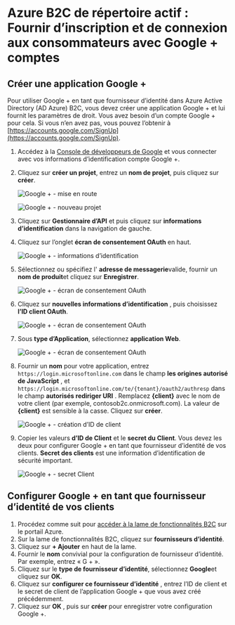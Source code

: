 <properties
    pageTitle="Azure B2C de répertoire actif : Google + configuration | Microsoft Azure"
    description="Fournir d’inscription et de connexion aux clients avec les comptes Google + dans les applications qui sont sécurisées par Azure Active Directory B2C."
    services="active-directory-b2c"
    documentationCenter=""
    authors="swkrish"
    manager="mbaldwin"
    editor="bryanla"/>

<tags
    ms.service="active-directory-b2c"
    ms.workload="identity"
    ms.tgt_pltfrm="na"
    ms.devlang="na"
    ms.topic="article"
    ms.date="07/24/2016"
    ms.author="swkrish"/>

# <a name="azure-active-directory-b2c-provide-sign-up-and-sign-in-to-consumers-with-google-accounts"></a>Azure B2C de répertoire actif : Fournir d’inscription et de connexion aux consommateurs avec Google + comptes

## <a name="create-a-google-application"></a>Créer une application Google +

Pour utiliser Google + en tant que fournisseur d’identité dans Azure Active Directory (AD Azure) B2C, vous devez créer une application Google + et lui fournit les paramètres de droit. Vous avez besoin d’un compte Google + pour cela. Si vous n’en avez pas, vous pouvez l’obtenir à [https://accounts.google.com/SignUp](https://accounts.google.com/SignUp).

1. Accédez à la [Console de développeurs de Google](https://console.developers.google.com/) et vous connecter avec vos informations d’identification compte Google +.
2. Cliquez sur **créer un projet**, entrez un **nom de projet**, puis cliquez sur **créer**.

    ![Google + - mise en route](./media/active-directory-b2c-setup-goog-app/google-get-started.png)

    ![Google + - nouveau projet](./media/active-directory-b2c-setup-goog-app/google-new-project.png)

3. Cliquez sur **Gestionnaire d’API** et puis cliquez sur **informations d’identification** dans la navigation de gauche.
4. Cliquez sur l’onglet **écran de consentement OAuth** en haut.

    ![Google + - informations d’identification](./media/active-directory-b2c-setup-goog-app/google-add-cred.png)

5. Sélectionnez ou spécifiez l' **adresse de messagerie**valide, fournir un **nom de produit**et cliquez sur **Enregistrer**.

    ![Google + - écran de consentement OAuth](./media/active-directory-b2c-setup-goog-app/google-consent-screen.png)

6. Cliquez sur **nouvelles informations d’identification** , puis choisissez **l’ID client OAuth**.

    ![Google + - écran de consentement OAuth](./media/active-directory-b2c-setup-goog-app/google-add-oauth2-client-id.png)

7. Sous **type d’Application**, sélectionnez **application Web**.

    ![Google + - écran de consentement OAuth](./media/active-directory-b2c-setup-goog-app/google-web-app.png)

8. Fournir un **nom** pour votre application, entrez `https://login.microsoftonline.com` dans le champ **les origines autorisé de JavaScript** , et `https://login.microsoftonline.com/te/{tenant}/oauth2/authresp` dans le champ **autorisés rediriger URI** . Remplacez **{client}** avec le nom de votre client (par exemple, contosob2c.onmicrosoft.com). La valeur de **{client}** est sensible à la casse. Cliquez sur **créer**.

    ![Google + - création d’ID de client](./media/active-directory-b2c-setup-goog-app/google-create-client-id.png)

9. Copier les valeurs **d’ID de Client** et le **secret du Client**. Vous devez les deux pour configurer Google + en tant que fournisseur d’identité de vos clients. **Secret des clients** est une information d’identification de sécurité important.

    ![Google + - secret Client](./media/active-directory-b2c-setup-goog-app/google-client-secret.png)

## <a name="configure-google-as-an-identity-provider-in-your-tenant"></a>Configurer Google + en tant que fournisseur d’identité de vos clients

1. Procédez comme suit pour [accéder à la lame de fonctionnalités B2C](active-directory-b2c-app-registration.md#navigate-to-the-b2c-features-blade) sur le portail Azure.
2. Sur la lame de fonctionnalités B2C, cliquez sur **fournisseurs d’identité**.
3. Cliquez sur **+ Ajouter** en haut de la lame.
4. Fournir le **nom** convivial pour la configuration de fournisseur d’identité. Par exemple, entrez « G + ».
5. Cliquez sur le **type de fournisseur d’identité**, sélectionnez **Google**et cliquez sur **OK**.
6. Cliquez sur **configurer ce fournisseur d’identité** , entrez l’ID de client et le secret de client de l’application Google + que vous avez créé précédemment.
7. Cliquez sur **OK** , puis sur **créer** pour enregistrer votre configuration Google +.
